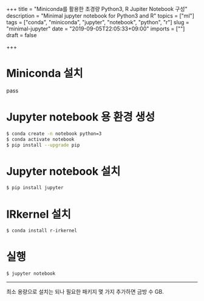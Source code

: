 +++
title = "Miniconda를 활용한 초경량 Python3, R Jupiter Notebook 구성"
description = "Minimal jupyter notebook for Python3 and R"
topics = ["ml"]
tags = ["conda", "miniconda", "jupyter", "notebook", "python", "r"]
slug = "minimal-jupyter"
date = "2019-09-05T22:05:33+09:00"
imports = [""]
draft = false

+++

# Miniconda 설치

pass

# Jupyter notebook 용 환경 생성

```sh
$ conda create -n notebook python=3
$ conda activate notebook
$ pip install --upgrade pip
```

# Jupyter notebook 설치

```sh
$ pip install jupyter
```

# IRkernel 설치

```sh
$ conda install r-irkernel
```

# 실행

```sh
$ jupyter notebook
```

---

최소 용량으로 설치는 되나 필요한 패키지 몇 가지 추가하면 금방 수 GB.